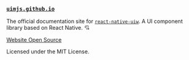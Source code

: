### [`uimjs.github.io`](https://uimjs.github.io)

The official documentation site for [`react-native-uiw`](https://uimjs.github.io). A UI component library based on React Native. 💘

[Website Open Source](https://github.com/uiwjs/react-native-uiw/tree/master/website)

Licensed under the MIT License.


